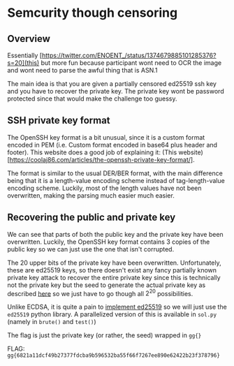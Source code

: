 # Semcurity though censoring

## Overview

Essentially [https://twitter.com/ENOENT_/status/1374679885101285376?s=20](this) but more fun because participant wont need to OCR the image and wont need to parse the awful thing that is ASN.1

The main idea is that you are given a partially censored ed25519 ssh key and you have to recover the private key. The private key wont be password protected since that would make the challenge too guessy.

## SSH private key format

The OpenSSH key format is a bit unusual, since it is a custom format encoded in PEM (i.e. Custom format encoded in base64 plus header and footer). This website does a good job of explaining it: (This website)[https://coolaj86.com/articles/the-openssh-private-key-format/].

The format is similar to the usual DER/BER format, with the main difference being that it is a length-value encoding scheme instead of tag-length-value encoding scheme. Luckily, most of the length values have not been overwritten, making the parsing much easier much easier.

## Recovering the public and private key

We can see that parts of both the public key and the private key have been overwritten. Luckily, the OpenSSH key format contains 3 copies of the public key so we can just use the one that isn't corrupted. 

The 20 upper bits of the private key have been overwritten. Unfortunately, these are ed25519 keys, so there doesn't exist any fancy partially known private key attack to recover the entire private key since this is technically not the private key but the seed to generate the actual private key as described [here](https://en.wikipedia.org/wiki/EdDSA) so we just have to go though all $2^20$ possibilities.

Unlike ECDSA, it is quite a pain to [implement ed25519](https://www.rfc-editor.org/rfc/rfc8032) so we will just use the `ed25519` python library. A parallelized version of this is available in `sol.py` (namely in `brute()` and `test()`)

The flag is just the private key (or rather, the seed) wrapped in `gg{}`

FLAG: `gg{6821a11dcf49b27377fdcba9b596532ba55f66f7267ee890e62422b23f378796}`
